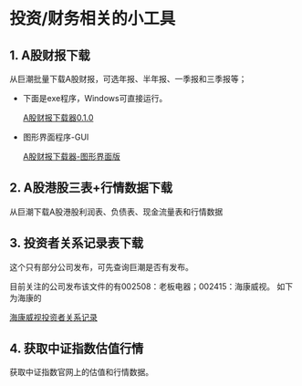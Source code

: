 # 投资/财务相关的小工具

## 1. A股财报下载

从巨潮批量下载A股财报，可选年报、半年报、一季报和三季报等；

- 下面是exe程序，Windows可直接运行。

    [A股财报下载器0.1.0](https://github.com/foodish/FinanceTools/releases/tag/0.1.0)

- 图形界面程序-GUI

    [A股财报下载器-图形界面版](https://github.com/foodish/FinanceTools/releases/tag/0.2.0)

## 2. A股港股三表+行情数据下载

从巨潮下载A股港股利润表、负债表、现金流量表和行情数据

## 3. 投资者关系记录表下载

这个只有部分公司发布，可先查询巨潮是否有发布。

目前关注的公司发布该文件的有002508：老板电器；002415：海康威视。
如下为海康的

[海康威视投资者关系记录](http://www.cninfo.com.cn/information/companyinfo_n.html?fulltext?szsme002415)

## 4. 获取中证指数估值行情

获取中证指数官网上的估值和行情数据。